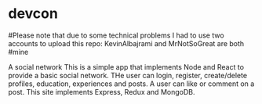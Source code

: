 # devcon
#Please note that due to some technical problems I had to use two accounts to upload this repo: KevinAlbajrami and MrNotSoGreat are both #mine

A social network
This is a simple app that implements Node and React to provide a basic social network. THe user can login, register, create/delete profiles,
education, experiences and posts. A user can like or comment on a post. This site implements Express, Redux and MongoDB.
